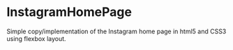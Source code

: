 # InstagramHomePage
Simple copy/implementation of the Instagram home page in html5 and CSS3 using flexbox layout.
